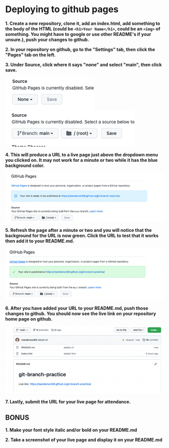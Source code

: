 # Deploying to github pages

**1. Create a new repository, clone it, add an index.html, add something to the body of the HTML (could be `<h1>Your Name</h1>`, could be an `<img>` of something. You might have to google or use other README's if your unsure.), push your changes to github.**

**2. In your repository on github, go to the "Settings" tab, then click the "Pages" tab on the left.**

**3. Under Source, click where it says "none" and select "main", then click save.**

![image](./assets/none.png) 
![image](./assets/source.png) 

**4. This will produce a URL to a live page just above the dropdown menu you clicked on. It may not work for a minute or two while it has the blue background color.**

![image](./assets/almost-live-url.png) 

**5. Refresh the page after a minute or two and you will notice that the background for the URL is now green. Click the URL to test that it works then add it to your README.md.**

![image](./assets/live-url.png)

**6. After you have added your URL to your README.md, push those changes to github. You should now see the live link on your repository home page on github.**

![image](./assets/url-in-readme.png) 

**7. Lastly, submit the URL for your live page for attendance.**



## BONUS

**1. Make your font style italic and/or bold on your README.md**

**2. Take a screenshot of your live page and display it on your README.md**



